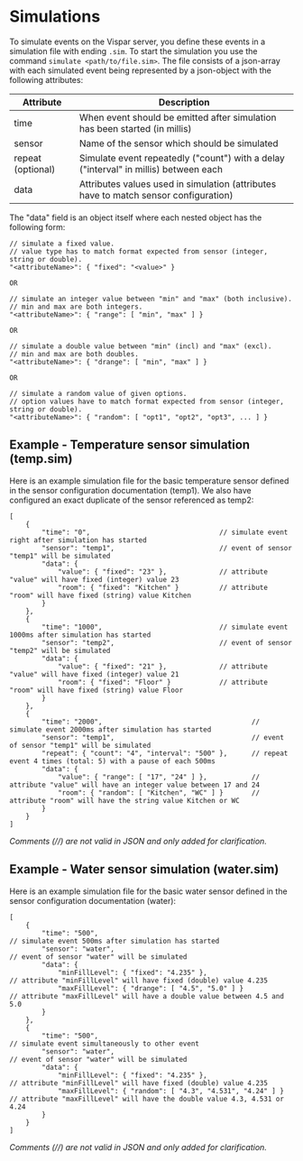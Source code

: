 Simulations
=====

To simulate events on the Vispar server, you define these events in a
simulation file with ending `.sim`. To start the simulation you use the command
`simulate <path/to/file.sim>`. The file consists of a json-array with each
simulated event being represented by a json-object with the following attributes:

| Attribute              | Description
| -----------------------| ------------
| time                   | When event should be emitted after simulation has been started (in millis)
| sensor                 | Name of the sensor which should be simulated
| repeat (optional)      | Simulate event repeatedly ("count") with a delay ("interval" in millis) between each
| data                   | Attributes values used in simulation (attributes have to match sensor configuration)

The "data" field is an object itself where each nested object has the following form:
```
// simulate a fixed value.
// value type has to match format expected from sensor (integer, string or double).
"<attributeName>": { "fixed": "<value>" }

OR

// simulate an integer value between "min" and "max" (both inclusive).
// min and max are both integers.
"<attributeName>": { "range": [ "min", "max" ] }

OR

// simulate a double value between "min" (incl) and "max" (excl).
// min and max are both doubles.
"<attributeName>": { "drange": [ "min", "max" ] }

OR

// simulate a random value of given options.
// option values have to match format expected from sensor (integer, string or double).
"<attributeName>": { "random": [ "opt1", "opt2", "opt3", ... ] }
```

Example - Temperature sensor simulation (temp.sim)
-----

Here is an example simulation file for the basic temperature sensor defined in
the sensor configuration documentation (temp1). We also have configured an exact
duplicate of the sensor referenced as temp2:

```
[
    {
        "time": "0",                                // simulate event right after simulation has started
        "sensor": "temp1",                          // event of sensor "temp1" will be simulated
        "data": {
            "value": { "fixed": "23" },             // attribute "value" will have fixed (integer) value 23
            "room": { "fixed": "Kitchen" }          // attribute "room" will have fixed (string) value Kitchen
        }
    },
    {
        "time": "1000",                             // simulate event 1000ms after simulation has started
        "sensor": "temp2",                          // event of sensor "temp2" will be simulated
        "data": {
            "value": { "fixed": "21" },             // attribute "value" will have fixed (integer) value 21
            "room": { "fixed": "Floor" }            // attribute "room" will have fixed (string) value Floor
        }
    },
    {
        "time": "2000",                                     // simulate event 2000ms after simulation has started
        "sensor": "temp1",                                  // event of sensor "temp1" will be simulated
        "repeat": { "count": "4", "interval": "500" },      // repeat event 4 times (total: 5) with a pause of each 500ms
        "data": {
            "value": { "range": [ "17", "24" ] },           // attribute "value" will have an integer value between 17 and 24
            "room": { "random": [ "Kitchen", "WC" ] }       // attribute "room" will have the string value Kitchen or WC
        }
    }
]
```

_Comments (//) are not valid in JSON and only added for clarification._

Example - Water sensor simulation (water.sim)
-----

Here is an example simulation file for the basic water sensor defined in
the sensor configuration documentation (water):

```
[
    {
        "time": "500",                                                      // simulate event 500ms after simulation has started
        "sensor": "water",                                                  // event of sensor "water" will be simulated
        "data": {
            "minFillLevel": { "fixed": "4.235" },                           // attribute "minFillLevel" will have fixed (double) value 4.235
            "maxFillLevel": { "drange": [ "4.5", "5.0" ] }                  // attribute "maxFillLevel" will have a double value between 4.5 and 5.0
        }
    },
    {
        "time": "500",                                                      // simulate event simultaneously to other event
        "sensor": "water",                                                  // event of sensor "water" will be simulated
        "data": {
            "minFillLevel": { "fixed": "4.235" },                           // attribute "minFillLevel" will have fixed (double) value 4.235
            "maxFillLevel": { "random": [ "4.3", "4.531", "4.24" ] }        // attribute "maxFillLevel" will have the double value 4.3, 4.531 or 4.24
        }
    }
]
```

_Comments (//) are not valid in JSON and only added for clarification._
